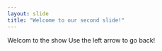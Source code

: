 ```yaml
---
layout: slide
title: "Welcome to our second slide!"
---
```

Welcom to the show
Use the left arrow to go back!
